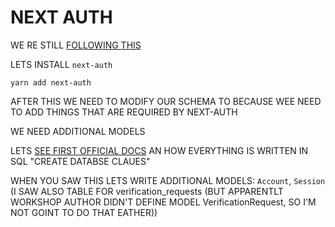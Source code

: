 # NEXT AUTH

WE RE STILL [FOLLOWING THIS](https://vercel.com/guides/nextjs-prisma-postgres#step-5.-set-up-github-authentication-with-nextauth)

LETS INSTALL `next-auth`

```
yarn add next-auth
```

AFTER THIS WE NEED TO MODIFY OUR SCHEMA TO BECAUSE WEE NEED TO ADD THINGS THAT ARE REQUIRED BY NEXT-AUTH

WE NEED ADDITIONAL MODELS

LETS [SEE FIRST OFFICIAL DOCS](https://next-auth.js.org/adapters/typeorm/postgres) AN HOW EVERYTHING IS WRITTEN IN SQL "CREATE DATABSE CLAUES"

WHEN YOU SAW THIS LETS WRITE ADDITIONAL MODELS: `Account`, `Session` (I SAW ALSO TABLE FOR verification_requests (BUT APPARENTLT WORKSHOP AUTHOR DIDN'T DEFINE MODEL VerificationRequest, SO I'M NOT GOINT TO DO THAT EATHER))


